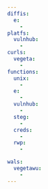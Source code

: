 ```yaml
---
diffis:
  e:
    -
platfs:
  vulnhub:
    -
curls:
  vegeta:
    -
functions:
  unix:
    -
  e:
    -
  vulnhub:
    -
  steg:
    -
  creds:
    -
  rwp:
    -

wals:
  vegetawu:
    -
---
```

